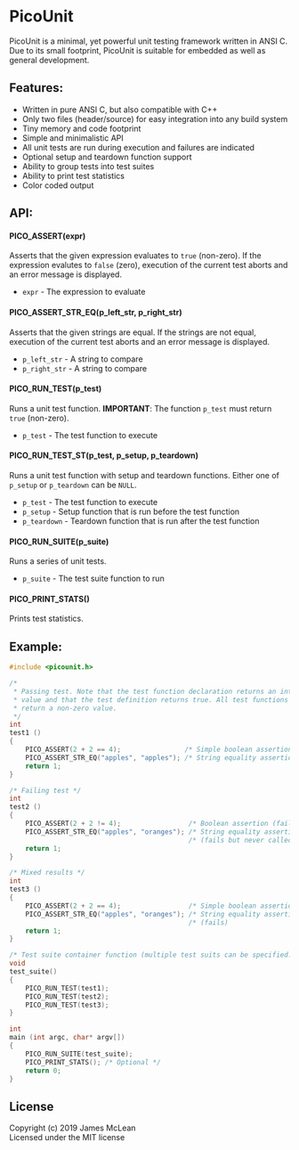 PicoUnit
========

PicoUnit is a minimal, yet powerful unit testing framework written in ANSI C.
Due to its small footprint, PicoUnit is suitable for embedded as well as general
development.

Features:
--------

- Written in pure ANSI C, but also compatible with C++
- Only two files (header/source) for easy integration into any build system
- Tiny memory and code footprint
- Simple and minimalistic API
- All unit tests are run during execution and failures are indicated
- Optional setup and teardown function support
- Ability to group tests into test suites
- Ability to print test statistics
- Color coded output


API:
--------

#### PICO_ASSERT(expr)

Asserts that the given expression evaluates to `true` (non-zero). If the
expression evalutes to `false` (zero), execution of the current test aborts and
an error message is displayed.

- `expr` - The expression to evaluate

#### PICO_ASSERT_STR_EQ(p_left_str, p_right_str)

Asserts that the given strings are equal. If the strings are not equal,
execution of the current test aborts and an error message is displayed.

- `p_left_str`  - A string to compare
- `p_right_str` - A string to compare

#### PICO_RUN_TEST(p_test)

Runs a unit test function. **IMPORTANT**: The function `p_test` must
return `true` (non-zero).

- `p_test` - The test function to execute

#### PICO_RUN_TEST_ST(p_test, p_setup, p_teardown)

Runs a unit test function with setup and teardown functions. Either one of
`p_setup` or `p_teardown` can be `NULL`.

- `p_test`     - The test function to execute
- `p_setup`    - Setup function that is run before the test function
- `p_teardown` - Teardown function that is run after the test function

#### PICO_RUN_SUITE(p_suite)

Runs a series of unit tests.

- `p_suite` - The test suite function to run

#### PICO_PRINT_STATS()

Prints test statistics.

Example:
--------

```C
#include <picounit.h>

/*
 * Passing test. Note that the test function declaration returns an integer
 * value and that the test definition returns true. All test functions must
 * return a non-zero value.
 */
int
test1 ()
{
    PICO_ASSERT(2 + 2 == 4);                /* Simple boolean assertion (ok)  */
    PICO_ASSERT_STR_EQ("apples", "apples"); /* String equality assertion (ok) */
    return 1;
}

/* Failing test */
int
test2 ()
{
    PICO_ASSERT(2 + 2 != 4);                 /* Boolean assertion (fails) */
    PICO_ASSERT_STR_EQ("apples", "oranges"); /* String equality assertion */
                                             /* (fails but never called)  */
    return 1;
}

/* Mixed results */
int
test3 ()
{
    PICO_ASSERT(2 + 2 == 4);                 /* Simple boolean assertion (ok) */
    PICO_ASSERT_STR_EQ("apples", "oranges"); /* String equality assertion */
                                             /* (fails)                   */
    return 1;
}

/* Test suite container function (multiple test suits can be specified. */
void
test_suite()
{
    PICO_RUN_TEST(test1);
    PICO_RUN_TEST(test2);
    PICO_RUN_TEST(test3);
}

int
main (int argc, char* argv[])
{
    PICO_RUN_SUITE(test_suite);
    PICO_PRINT_STATS(); /* Optional */
    return 0;
}
```

## License
Copyright (c) 2019 James McLean<br/>
Licensed under the MIT license
